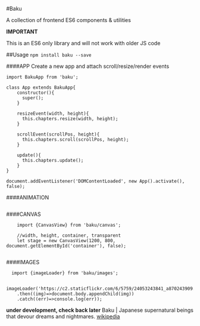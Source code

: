 #Baku

A collection of frontend ES6 components & utilities

**IMPORTANT**

This is an ES6 only library and will not work with older JS code

##Usage
`npm install baku --save`

####APP
Create a new app and attach scroll/resize/render events

```
import BakuApp from 'baku';

class App extends BakuApp{
    constructor(){
      super();
    }

    resizeEvent(width, height){
      this.chapters.resize(width, height);
    }

    scrollEvent(scrollPos, height){
      this.chapters.scroll(scrollPos, height);
    }

    update(){
      this.chapters.update();
    }
}

document.addEventListener('DOMContentLoaded', new App().activate(), false);

```

####ANIMATION
```

```

####CANVAS
```
	import {CanvasView} from 'baku/canvas';

	//width, height, container, transparent
	let stage = new CanvasView(1200, 800, document.getElementById('container'), false);


```

####IMAGES
```
  import {imageLoader} from 'baku/images';

  imageLoader('https://c2.staticflickr.com/6/5759/24053243841_a870243909.jpg')
    .then((img)=>document.body.appendChild(img))
    .catch((err)=>console.log(err));
```

**under development, check back later**
Baku | Japanese supernatural beings that devour dreams and nightmares. [wikipedia](https://en.wikipedia.org/wiki/Baku_(spirit))
